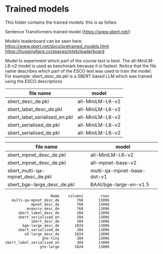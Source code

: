 # Trained models 
This folder contains the trained models: this is as follws:

Sentence Transformers trained model (https://www.sbert.net/)

Models leaderboard can be seen here:
https://www.sbert.net/docs/pretrained_models.html
https://huggingface.co/spaces/mteb/leaderboard


Model to experiment which part of the course text is best. The all-MiniLM-L6-v2 model is used as benchmark because it is fastest.
Notice that the file name describes which part of the ESCO text was used to train the model.
For example: sbert_desc_de.pkl is a SBERT based LLM which was trained using the ESCO descriptions 

| file name                            | model                      | 
|--------------------------------------|----------------------------|
| sbert_desc_de.pkl                    | all-MiniLM-L6-v2           |
| sbert_label_desc_de.pkl              | all-MiniLM-L6-v2           |
| sbert_label_serialised_en.pkl        | all-MiniLM-L6-v2           |
| sbert_serialised_de.pkl              | all-MiniLM-L6-v2           |
| sbert_serialised_de.pkl              | all-MiniLM-L6-v2           |



| file name                            | model                      |
|--------------------------------------|----------------------------|
| sbert_mpnet_desc_de.pkl              | all-MiniLM-L6-v2           |
| sbert_mpnet_desc_de.pkl              | all-mpnet-base-v2          |
| sbert_multi-qa-mpnet_desc_de.pkl     | multi-qa-mpnet-base-dot-v1 |
| sbert_bge-large_desc_de.pkl          | BAAI/bge-large-en-v1.5     |

```
                     Name	 columns	    rows
   multi-qa-mpnet_desc_de	     768	   13896
            mpnet_desc_de	     768	   13896
          msmarco_desc_de	     768	   13896
      sbert_label_desc_de	     384	   13896
      sbert_serialised_en	     384	   13896
            sbert_desc_de	     384	   13896
        bge-large_desc_de	    1024	   13896
      sbert_serialised_de	     384	   13896
         e5-large_desc_de	    1024	   13896
                 gte-tiny	     384	   13896
sbert_label_serialised_en	     384	   13896
                gte-large	    1024	   13896
```

